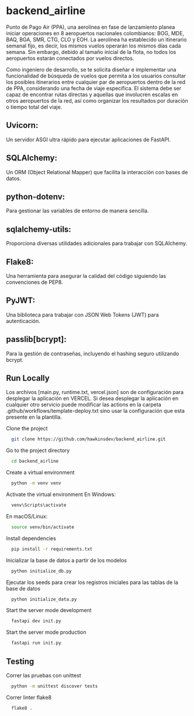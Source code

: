 # backend_airline
Punto de Pago Air (PPA), una aerolínea en fase de lanzamiento planea iniciar operaciones en 8 aeropuertos nacionales colombianos: BOG, MDE, BAQ, BGA, SMR, CTG, CLO y EOH. La aerolínea ha establecido un itinerario semanal fijo, es decir, los mismos vuelos operarán los mismos días cada semana. Sin embargo, debido al tamaño inicial de la flota, no todos los aeropuertos estarán conectados por vuelos directos.

Como ingeniero de desarrollo, se te solicita diseñar e implementar una funcionalidad de búsqueda de vuelos que permita a los usuarios consultar los posibles itinerarios entre cualquier par de aeropuertos dentro de la red de PPA, considerando una fecha de viaje específica. El sistema debe ser capaz de encontrar rutas directas y aquellas que involucren escalas en otros aeropuertos de la red, así como organizar los resultados por duración o tiempo total del viaje.

## Uvicorn:
Un servidor ASGI ultra rápido para ejecutar aplicaciones de FastAPI.
## SQLAlchemy:
Un ORM (Object Relational Mapper) que facilita la interacción con bases de datos.
## python-dotenv:
Para gestionar las variables de entorno de manera sencilla.
## sqlalchemy-utils:
Proporciona diversas utilidades adicionales para trabajar con SQLAlchemy.
## Flake8:
Una herramienta para asegurar la calidad del código siguiendo las convenciones de PEP8.
## PyJWT:
Una biblioteca para trabajar con JSON Web Tokens (JWT) para autenticación.
## passlib[bcrypt]:
Para la gestión de contraseñas, incluyendo el hashing seguro utilizando bcrypt.

## Run Locally
Los archivos [main.py, runtime.txt, vercel.json] son de configuración para desplegar la aplicación en VERCEL. Si desea desplegar la aplicación en cualquier otro servicio puede modificar las actions en la carpeta .github/workflows/template-deploy.txt sino usar la configuración que esta presente en la plantilla.

Clone the project
```bash
  git clone https://github.com/hawkinsdev/backend_airline.git
```

Go to the project directory
```bash
  cd backend_airline
```

Create a virtual environment
```bash
  python -m venv venv
```

Activate the virtual environment
En Windows:
```bash
  venv\Scripts\activate
```

En macOS/Linux:
```bash
  source venv/bin/activate
```

Install dependencies
```bash
  pip install -r requirements.txt
```

Inicializar la base de datos a partir de los modelos
```bash
  python initialize_db.py
```

Ejecutar los seeds para crear los registros iniciales para las tablas de la base de datos
```bash
  python initialize_data.py
```

Start the server mode development 
```bash
  fastapi dev init.py
```

Start the server mode production 
```bash
  fastapi run init.py
```

## Testing
Correr las pruebas con unittest
```bash
  python -m unittest discover tests
```

Correr linter flake8
```bash
  flake8 .
```